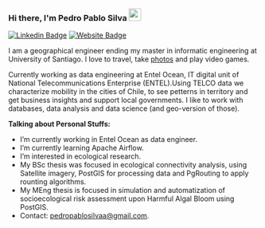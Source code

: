 ### Hi there, I'm Pedro Pablo Silva <img src="https://media.giphy.com/media/hvRJCLFzcasrR4ia7z/giphy.gif" width="25px">

[![Linkedin Badge](https://img.shields.io/badge/-LinkedIn-0e76a8?style=flat-square&logo=Linkedin&logoColor=white)](https://www.linkedin.com/in/pedrosilvaingeo/)
[![Website Badge](https://img.shields.io/badge/Website-3b5998?style=flat-square&logo=google-chrome&logoColor=white)](https://pedropablosilvaa.github.io/)


I am a geographical engineer ending my master in informatic engineering at University of Santiago. I love to travel, take [photos](https://www.flickr.com/photos/pedrinnnnn) and play video games.

Currently working as data engineering at Entel Ocean, IT digital unit of National Telecommunications Enterprise (ENTEL).Using TELCO data we characterize mobility in the cities of Chile, to see petterns in territory and get business insights and support local governments. I like to work with databases, data analysis and data science (and geo-version of those).
  

**Talking about Personal Stuffs:**

-  I’m currently working in Entel Ocean as data engineer.
-  I’m currently learning Apache Airflow. 
-  I’m interested in ecological research.
-  My BSc thesis was focused in ecological connectivity analysis, using Satellite imagery, PostGIS for processing data and PgRouting to apply rounting algorithms. 
-  My MEng thesis is focused in simulation and automatization of socioecological risk assessment upon Harmful Algal Bloom using PostGIS.    
-  Contact: pedropablosilvaa@gmail.com.

</br>
